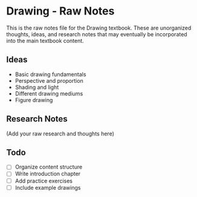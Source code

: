 # Drawing - Raw Notes

This is the raw notes file for the Drawing textbook. These are unorganized thoughts, ideas, and research notes that may eventually be incorporated into the main textbook content.

## Ideas

* Basic drawing fundamentals
* Perspective and proportion
* Shading and light
* Different drawing mediums
* Figure drawing

## Research Notes

(Add your raw research and thoughts here)

## Todo

- [ ] Organize content structure
- [ ] Write introduction chapter
- [ ] Add practice exercises
- [ ] Include example drawings
